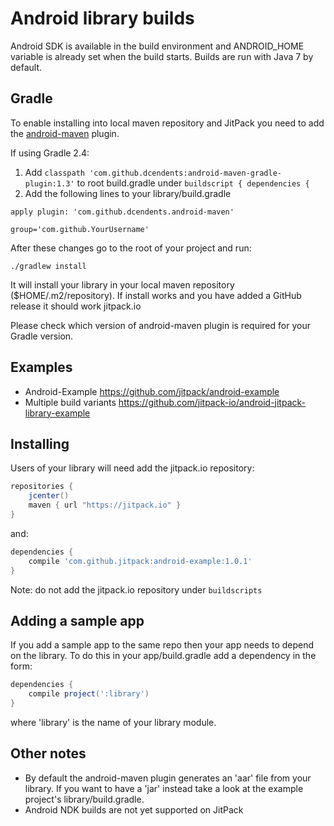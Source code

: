 # Android library builds

Android SDK is available in the build environment and ANDROID_HOME variable is already set when the build starts.
Builds are run with Java 7 by default.

## Gradle

To enable installing into local maven repository and JitPack you need to add the [android-maven](https://github.com/dcendents/android-maven-gradle-plugin) plugin.

If using Gradle 2.4:
 1. Add `classpath 'com.github.dcendents:android-maven-gradle-plugin:1.3'` to root build.gradle under `buildscript { dependencies {`
 2. Add the following lines to your library/build.gradle  
 ```
 apply plugin: 'com.github.dcendents.android-maven'  
 
 group='com.github.YourUsername'
 ```

After these changes go to the root of your project and run:

    ./gradlew install
    
It will install your library in your local maven repository ($HOME/.m2/repository).
If install works and you have added a GitHub release it should work jitpack.io

Please check which version of android-maven plugin is required for your Gradle version.  

## Examples

- Android-Example https://github.com/jitpack/android-example
- Multiple build variants https://github.com/jitpack-io/android-jitpack-library-example

## Installing

Users of your library will need add the jitpack.io repository:

```gradle
repositories {
    jcenter()
    maven { url "https://jitpack.io" }
}
```

and:

```gradle
dependencies {
    compile 'com.github.jitpack:android-example:1.0.1'
}
```

Note: do not add the jitpack.io repository under `buildscripts` 

## Adding a sample app 

If you add a sample app to the same repo then your app needs to depend on the library. To do this in your app/build.gradle add a dependency in the form:

```gradle
dependencies {
    compile project(':library')
}
```

where 'library' is the name of your library module.

## Other notes

- By default the android-maven plugin generates an 'aar' file from your library. If you want to have a 'jar' instead take a look at the example project's library/build.gradle.
- Android NDK builds are not yet supported on JitPack
